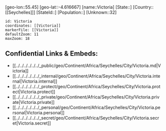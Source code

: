 ﻿---
location: [-4.616667,55.45]
mapzoom: [7,12] 
mapmarker: city 
type: City
tags:
- geo/City


SpocWebEntityId: 35977
isDeleted: false
confidential: public

---
[geo-lon::55.45]
[geo-lat::-4.616667]
[name::Victoria]
[State::]
[Country::[[Seychelles]]]
[StateId::]
[Population::]
[Unknown::32]


```leaflet
id: Victoria
coordinates: [[Victoria]]
markerFile: [[Victoria]]
defaultZoom: 11 
maxZoom: 18
```


## Confidential Links & Embeds: 
- [[../../../../../../_public/geo/Continent/Africa/Seychelles/City/Victoria.md|Victoria]] 
- [[../../../../../../_internal/geo/Continent/Africa/Seychelles/City/Victoria.internal|Victoria.internal]] 
- [[../../../../../../_protect/geo/Continent/Africa/Seychelles/City/Victoria.protect|Victoria.protect]] 
- [[../../../../../../_private/geo/Continent/Africa/Seychelles/City/Victoria.private|Victoria.private]] 
- [[../../../../../../_personal/geo/Continent/Africa/Seychelles/City/Victoria.personal|Victoria.personal]] 
- [[../../../../../../_secret/geo/Continent/Africa/Seychelles/City/Victoria.secret|Victoria.secret]] 
